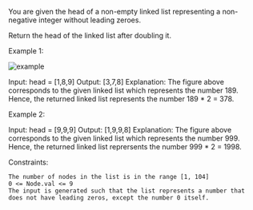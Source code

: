 

You are given the head of a non-empty linked list representing a non-negative integer without leading zeroes.

Return the head of the linked list after doubling it.


Example 1:

![example](https://github.com/marouanaddou/Problem-Solving/assets/105064179/3dac4d95-666c-4a9b-acb3-32b4b859540d)


Input: head = [1,8,9]
Output: [3,7,8]
Explanation: The figure above corresponds to the given linked list which represents the number 189. Hence, the returned linked list represents the number 189 * 2 = 378.

Example 2:

Input: head = [9,9,9]
Output: [1,9,9,8]
Explanation: The figure above corresponds to the given linked list which represents the number 999. Hence, the returned linked list reprersents the number 999 * 2 = 1998. 

 

Constraints:

    The number of nodes in the list is in the range [1, 104]
    0 <= Node.val <= 9
    The input is generated such that the list represents a number that does not have leading zeros, except the number 0 itself.
